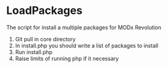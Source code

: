 # LoadPackages

The script for install a multiple packages for MODx Revolution

1. Git pull in core directory
2. In install.php you should write a list of packages to install
2. Run install.php
3. Raise limits of running php if it necessary